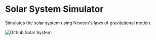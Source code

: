 # Solar System Simulator
Simulates the solar system using Newton's laws of gravitational motion.

![Github Solar System](https://user-images.githubusercontent.com/49791407/165391132-9058ea45-daa2-44e1-a6b0-a1174996bfec.gif)
